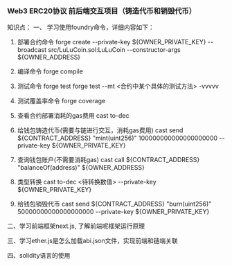 ### Web3 ERC20协议 前后端交互项目（铸造代币和销毁代币）
知识点：
一、 学习使用foundry命令，详细内容如下：

1. 部署合约命令
forge create --private-key ${OWNER_PRIVATE_KEY} --broadcast src/LuLuCoin.sol:LuLuCoin --constructor-args ${OWNER_ADDRESS}

2. 编译命令
forge compile

3. 测试命令
forge test 
forge test --mt <合约中某个具体的测试方法> -vvvvv

4. 测试覆盖率命令
forge coverage

5. 查看合约部署消耗的gas费用
cast to-dec <gas>

6. 给钱包铸造代币(需要与链进行交互，消耗gas费用)
cast send ${CONTRACT_ADDRESS} "mint(uint256)" 100000000000000000000 --private-key ${OWNER_PRIVATE_KEY}

7. 查询钱包账户(不需要消耗gas)
cast call ${CONTRACT_ADDRESS} "balanceOf(address)" ${OWNER_ADDRESS}

8. 类型转换
cast to-dec <待转换数值> --private-key ${OWNER_PRIVATE_KEY}

9. 给钱包销毁代币
cast send ${CONTRACT_ADDRESS} "burn(uint256)" 50000000000000000000 --private-key ${OWNER_PRIVATE_KEY}

二、学习前端框架next.js, 了解前端呢框架运行原理

三、学习ether.js是怎么加载abi.json文件，实现前端和链端关联

四、solidity语言的使用

